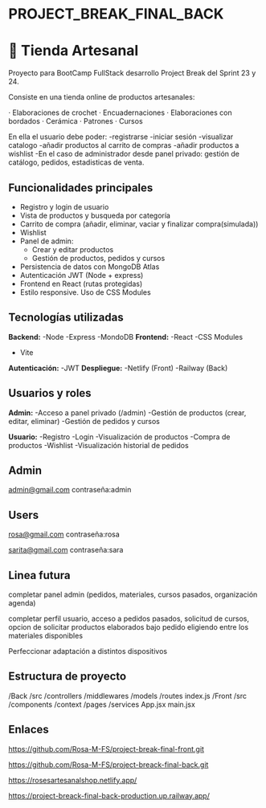 # PROJECT_BREAK_FINAL_BACK
# 🧶 Tienda Artesanal

Proyecto para BootCamp FullStack desarrollo Project Break del Sprint 23 y 24. 

Consiste en una tienda online de productos artesanales:

· Elaboraciones de crochet
· Encuadernaciones 
· Elaboraciones con bordados
· Cerámica
· Patrones 
· Cursos 

En ella el usuario debe poder:
-registrarse
-iniciar sesión
-visualizar catalogo 
-añadir productos al carrito de compras
-añadir productos a wishlist
-En el caso de administrador desde panel privado: gestión de catálogo, pedidos, estadisticas de venta.

## Funcionalidades principales
- Registro y login de usuario
- Vista de productos y busqueda por categoría
- Carrito de compra (añadir, eliminar, vaciar y finalizar compra(simulada))
- Wishlist
- Panel de admin:
    - Crear y editar productos
    - Gestión de productos, pedidos y cursos
- Persistencia de datos con MongoDB Atlas
- Autenticación JWT (Node + express)
- Frontend en React (rutas protegidas)
- Estilo responsive. Uso de CSS Modules

## Tecnologías utilizadas
**Backend:** 
-Node
-Express
-MondoDB
**Frontend:**
-React
-CSS Modules
- Vite

**Autenticación:**
-JWT
**Despliegue:**
-Netlify (Front)
-Railway (Back)

## Usuarios y roles

**Admin:**
-Acceso a panel privado (/admin)
-Gestión de productos (crear, editar, eliminar)
-Gestión de pedidos y cursos

**Usuario:**
-Registro
-Login
-Visualización de productos
-Compra de productos
-Wishlist
-Visualización historial de pedidos

## Admin
admin@gmail.com
contraseña:admin

## Users
rosa@gmail.com
contraseña:rosa

sarita@gmail.com
contraseña:sara

## Linea futura

completar panel admin (pedidos, materiales, cursos pasados, organización agenda)

completar perfil usuario, acceso a pedidos pasados, solicitud de cursos, opcion de solicitar productos elaborados bajo pedido eligiendo entre los materiales disponibles

Perfeccionar adaptación a distintos dispositivos

## Estructura de proyecto 
/Back
  /src
    /controllers
    /middlewares
    /models
    /routes
    index.js
/Front
  /src
    /components
    /context
    /pages
    /services
    App.jsx
    main.jsx

## Enlaces
https://github.com/Rosa-M-FS/project-break-final-front.git

https://github.com/Rosa-M-FS/project-breack-final-back.git

https://rosesartesanalshop.netlify.app/

https://project-breack-final-back-production.up.railway.app/